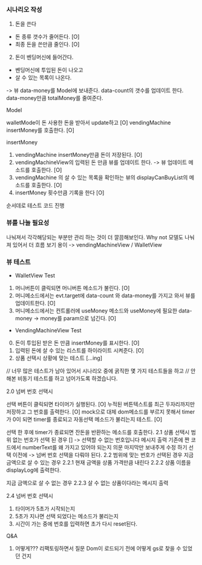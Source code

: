 ### 시나리오 작성 


1. 돈을 쓴다 
- 돈 종류 갯수가 줄어든다. [O]
- 최종 돈을 쓴만큼 줄인다. [O]

2. 돈이 벤딩머신에 들어간다. 
- 벤딩머신에 투입된 돈이 나오고 
- 살 수 있는 목록이 나온다. 


->
뷰
data-money를  Model에 보내준다.
data-count의 갯수를 업데이트 한다. 
data-money만큼 totalMoney를 줄여준다.

Model 

walletMode이 돈 사용한 돈을 받아서 update하고 [O]
vendingMachine insertMoney를 호출한다.  [O]

insertMoney 
1. vendingMachine insertMoney만큼 돈이 저장된다. [O]
2. vendingMachineView의  입력된 돈 만큼 뷰를 업데이트 한다. -> 뷰 업데이트 메소드를 호출한다. [O]
3. vendingMachine 의 살 수 있는 목록을 확인하는 뷰의 displayCanBuyList의 메소드를  호출한다. [O]
4. insertMoney 횟수만큼 기록을 한다 [O]

순서데로 테스트 코드 진행 

### 뷰를 나눌 필요성 
나눠져서 각각해당되는 부분만 관리 하는 것이 더 깔끔해보인다. Why not 모델도 나눠져 있어서 더 흐름 보기 용이 
-> vendingMachineView / WalletView

### 뷰 테스트

* WalletView Test
1. 머니버튼이 클릭되면 머니버튼 메소드가 불린다. [O]
2. 머니메소드에서는 evt.target에 data-count 와 data-money를 가지고 와서 뷰를 업데이트한다. [O]
3.  머니메소드에서는 컨트롤러에 useMoney 메소드와 useMoney에 필요한 data-money -> money를 param으로 넘긴다. [O]

* VendingMachineView Test

0. 돈이 투입된 받은 돈 만큼 insertMoney를 표시한다. [O]
1. 입력된 돈에 살 수 있는 리스트를 하이라이트 시켜준다. [O]
2. 상품 선택시 상황에 맞는 테스트 [...ing]


// 너무 많은 테스트가 남아 있어서 시나리오 중에 굵직한 몇 가지 테스트들을 하고 
// 안 해본 비동기 테스트를 하고 넘어가도록 하겠습니다.

2.0 넘버 번호 선택시 

선택 버튼이 클릭되면 타이머가 실행된다. [O]
누적된 버튼텍스트를 최근 두자리까지만 저장하고 그 번호를 출력한다. [O] mock으로 대체 dom메소드를 부르지 못해서 
timer가 0이 되면 timer를 종료되고 자동선택 메소드가 불리는지 테스트. [O]




선택 한 후에 timer가 종료되면 잔돈을 반환하는 메소드를 호출한다. 
2.1 상품 선택시 범위 없는 번호가 선택 된 경우 []
-> 선택할 수 없는 번호입니다 메시지 출력 
기존에 짠 코드에서 numberText를 왜 가지고 있어야 되는지 의문 마지막만 보내주게 수정 하기 
선택 이전에 -> 넘버 번호 선택을 다뤄야 된다.
2.2 범위에 맞는 번호가 선택된 경우 
지금 금액으로 살 수 있는 경우 
2.2.1 현재 금액을 상품 가격만큼 내린다 
2.2.2 상품 이름을 displayLog에 출력한다.

지금 금액으로 살 수 없는 경우 
2.2.3 살 수 없는 상품이다라는 메시지 출력 

2.4 
넘버 번호 선택시 
1. 타이머가 5초가 시작되는지
2. 5초가 지나면 선택 되었다는 메소드가 불리는지 
3. 시간이 가는 중에 번호를 입력하면 초가 다시 reset된다.


Q&A

1. 어떻게???  리팩토링하면서 질문 Dom이 로드되기 전에 어떻게 gs로 찾을 수 있었던 건지